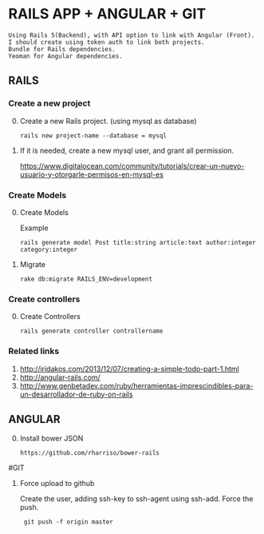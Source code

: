 # RAILS APP + ANGULAR + GIT

    Using Rails 5(Backend), with API option to link with Angular (Front).
    I should create using token auth to link both projects.
    Bundle for Rails dependencies.
    Yeoman for Angular dependencies.

## RAILS

### Create a new project

0. Create a new Rails project. (using mysql as database)

    ````
    rails new project-name --database = mysql
    ````
       
0. If it is needed, create a new mysql user, and grant all permission.

    https://www.digitalocean.com/community/tutorials/crear-un-nuevo-usuario-y-otorgarle-permisos-en-mysql-es
    
### Create Models

0. Create Models
    
    Example
    
    ````
    rails generate model Post title:string article:text author:integer category:integer    
    ````
    
0. Migrate

    ````
    rake db:migrate RAILS_ENV=development
    ````
     
### Create controllers

0. Create Controllers

    ````
    rails generate controller controllername
    ````

### Related links

1. http://iridakos.com/2013/12/07/creating-a-simple-todo-part-1.html
2. http://angular-rails.com/
3. http://www.genbetadev.com/ruby/herramientas-imprescindibles-para-un-desarrollador-de-ruby-on-rails


## ANGULAR


  
0. Install bower JSON

    ````
    https://github.com/rharriso/bower-rails
    ````
    
#GIT

1. Force upload to github

    Create the user, adding ssh-key to ssh-agent using ssh-add.
    Force the push.

        git push -f origin master